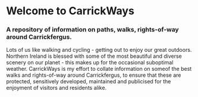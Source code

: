 # Welcome to CarrickWays
### A repository of information on paths, walks, rights-of-way around Carrickfergus.

Lots of us like walking and cycling - getting out to enjoy our great outdoors. Northern Ireland is blessed with some of the most beautiful and diverse scenery on our planet - this makes up for the occasional suboptimal weather. CarrickWays is my effort to collate information on someof the best walks and rights-of-way around Carrickfergus, to ensure that these are protected, sensitively developed, maintained and publicised for the enjoyment of visitors and residents alike.
